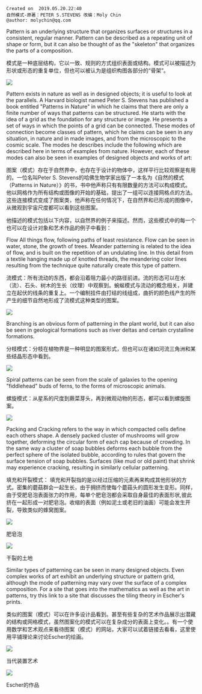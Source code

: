 ```
Created on  2019.05.20.22:40
自然模式-原著：PETER S.STEVENS 改编：Moly Chin
@author: molychin@qq.com
```


Pattern is an underlying structure that organizes surfaces or structures in a consistent, regular manner. Pattern can be described as a repeating unit of shape or form, but it can also be thought of as the "skeleton" that organizes the parts of a composition.

模式是一种底层结构，它以一致、规则的方式组织表面或结构。模式可以被描述为形状或形态的重复单位，但也可以被认为是组织构图各部分的“骨架”。

![](res/pin_020.png)

Pattern exists in nature as well as in designed objects; it is useful to look at the parallels. A Harvard biologist named Peter S. Stevens has published a book entitled "Patterns in Nature" in which he claims that there are only a finite number of ways that patterns can be structured. He starts with the idea of a grid as the foundation for any structure or image. He presents a set of ways in which the points of a grid can be connected. These modes of connection become classes of pattern, which he claims can be seen in any situation, in nature and in made images, and from the microscopic to the cosmic scale.
The modes he describes include the following which are described here in terms of examples from nature. However, each of these modes can also be seen in examples of designed objects and works of art:

图案（模式）存在于自然界中，也存在于设计的物体中，这样平行比较观察是有用的。一位名叫Peter S. Stevens的哈佛生物学家出版了一本名为《自然的模式（Patterns in Nature）》的书，书中他声称只有有限数量的方法可以构成模式。他以网格作为所有结构或图像的开始的基础，提出了一组可以连接网格点的方法。这些连接模式变成了图案类，他声称在任何情况下，在自然界和已形成的图像中，从微观到宇宙尺度都可以看到这些图案。

他描述的模式包括以下内容，以自然界的例子来描述。然而，这些模式中的每一个也可以在设计对象和艺术作品的例子中看到：

Flow
All things flow, following paths of least resistance. Flow can be seen in water, stone, the growth of trees. Meander patterning is related to the idea of flow, and is built on the repetition of an undulating line. In this detail from a textile hanging made up of knotted threads, the meandering color lines resulting from the technique quite naturally create this type of pattern.

流模式：所有流动的东西，都会沿着阻力最小的路径前进。流的形态可以在水（流）、石头、树木的生长（纹理）中观察到。蜿蜒模式与流动的概念相关，并建立在起伏的线条的重复上。一个编制挂件由打结的线组成，曲折的颜色线产生的所产生的细节自然地形成了流模式这种类型的图案。

![](res/pin_021.gif)

Branching is an obvious form of patterning in the plant world, but it can also be seen in geological formations such as river deltas and certain crystalline formations.

分枝模式：分枝在植物界是一种明显的图案形式，但也可以在诸如河流三角洲和某些结晶形态中看到。

![](res/pin_022.gif)

Spiral patterns can be seen from the scale of galaxies to the opening "fiddlehead" buds of ferns, to the forms of microscopic animals.

螺旋模式：从星系的尺度到蕨菜芽头，再到微观动物的形态，都可以看到螺旋图案。

![](res/pin_023.jpg)

Packing and Cracking refers to the way in which compacted cells define each others shape. A densely packed cluster of mushrooms will grow together, deforming the circular form of each cap because of crowding. In the same way a cluster of soap bubbles deforms each bubble from the perfect sphere of the isolated bubble, according to rules that govern the surface tension of soap bubbles. Surfaces (like mud or old paint) that shrink may experience cracking, resulting in similarly cellular patterning.

填充和开裂模式：
填充和开裂指的是以经过压缩的元素再来构成其他形状的方式。密集的蘑菇群会一起生长，由于拥挤而使每个蘑菇头的圆形发生变形。同样，由于受肥皂泡表面张力的作用，每单个肥皂泡都会采取自身最佳的表面形状,彼此挤在一起形成一对肥皂泡。收缩的表面（例如泥土或老旧的油画）可能会发生开裂，导致类似的蜂窝图案。

![](res/pin_024.jpg)

肥皂泡

![](res/pin_025.jpg)

干裂的土地

Similar types of patterning can be seen in many designed objects. Even complex works of art exhibit an underlying structure or pattern grid, although the mode of patterning may vary over the surface of a complex composition. For a site that goes into the mathematics as well as the art in patterns, try this link to a site that discusses the tiling theory in Escher's prints.

类似的图案（模式）可以在许多设计品看到。甚至有些复杂的艺术作品展示出潜藏的结构或网格模式，虽然图案化的模式可以在复杂成分的表面上变化。。有一个使用数学和艺术观点来看待图案（模式）的网站，大家可以试着链接去看看，这里使用平铺理论来讨论Escher的绘画。

![](res/pin_026.jpg)

当代装置艺术

![](res/pin_027.jpg)

Escher的作品
